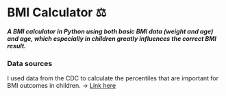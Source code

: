 # BMI Calculator ⚖️

***A BMI calculator in Python using both basic BMI data (weight and age) and age, which especially in children greatly influences the correct BMI result.***

### Data sources

I used data from the CDC to calculate the percentiles that are important for BMI outcomes in children. -> [Link here](https://www.cdc.gov/growthcharts/cdc_charts.htm)
